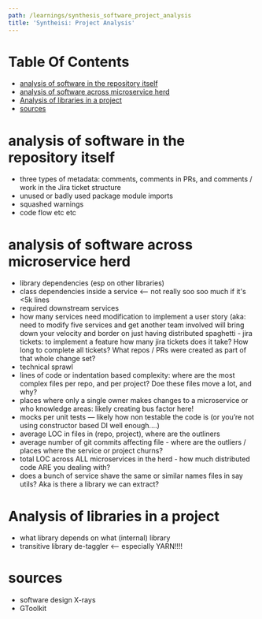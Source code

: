 ```yaml
---
path: /learnings/synthesis_software_project_analysis
title: 'Syntheisi: Project Analysis'
---
```

# Table Of Contents

<!-- toc -->

- [analysis of software in the repository itself](#analysis-of-software-in-the-repository-itself)
- [analysis of software across microservice herd](#analysis-of-software-across-microservice-herd)
- [Analysis of libraries in a project](#analysis-of-libraries-in-a-project)
- [sources](#sources)

<!-- tocstop -->

# analysis of software in the repository itself

  * three types of metadata: comments, comments in PRs, and comments / work in the Jira ticket structure
  * unused or badly used package module imports
  * squashed warnings
  * code flow etc etc


# analysis of software across microservice herd

  * library dependencies (esp on other libraries)
  * class dependencies inside a service <-- not really soo soo much if it's <5k lines
  * required downstream services
  * how many services need modification to implement a user story (aka: need to modify five services and get  another team involved will bring down your velocity and border on just having distributed spaghetti
        -  jira tickets: to implement a feature how many jira tickets does it take? How long to complete all tickets? What repos / PRs were created as part of that whole change set?
  * technical sprawl
  * lines of code or indentation based complexity: where are the most complex files per repo, and per project? Doe these files move a lot, and why?
  * places where only a single owner makes changes to a microservice or who knowledge areas: likely creating bus factor here!
  * mocks per unit tests — likely how non testable the code is (or you’re not using constructor based DI well enough....)
  * average LOC in files in (repo, project), where are the outliners
  * average number of git commits affecting file - where are the outliers / places where the service or project churns?
  * total LOC across ALL microservices in the herd - how much distributed code ARE you dealing with?
  * does a bunch of service shave the same or similar names files in say utils? Aka is there a library we can extract?

# Analysis of libraries in a project

  * what library depends on what (internal) library
  * transitive library de-taggler <-- especially YARN!!!!


# sources

  * software design X-rays
  * GToolkit

